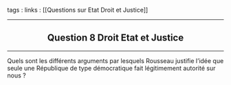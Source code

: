 tags : 
links : [[Questions sur Etat Droit et Justice]]

****

<h2 style="text-align: center;"> Question 8 Droit Etat et Justice </h2>

****

Quels sont les différents arguments par lesquels Rousseau justifie l’idée que seule une République de type démocratique fait légitimement autorité sur nous ?